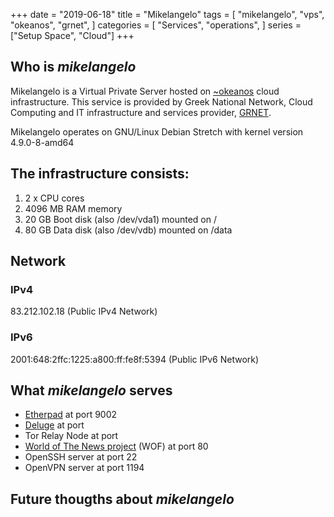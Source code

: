 +++
date = "2019-06-18"
title = "Mikelangelo"
tags = [
    "mikelangelo",
    "vps",
    "okeanos",
    "grnet",
]
categories = [
    "Services",
    "operations",
]
series = ["Setup Space", "Cloud"]
+++

## Who is *mikelangelo*

Mikelangelo is a Virtual Private Server hosted on [~okeanos](https://okeanos.grnet.gr/home/)
cloud infrastructure. This service is provided by Greek National Network,
Cloud Computing and IT infrastructure and services provider, [GRNET](https://grnet.gr/en/company/).

Mikelangelo operates on GNU/Linux Debian Stretch with kernel version 4.9.0-8-amd64

## The infrastructure consists:

1. 2 x CPU cores
2. 4096 MB RAM memory
3. 20 GB Boot disk (also /dev/vda1) mounted on /
4. 80 GB Data disk (also /dev/vdb) mounted on /data

## Network

### IPv4

83.212.102.18  (Public IPv4 Network)

### IPv6

2001:648:2ffc:1225:a800:ff:fe8f:5394  (Public IPv6 Network)

## What *mikelangelo* serves

* [Etherpad](83.212.102.18:9002) at port 9002
* [Deluge](83.212.102.18.8112) at port
* Tor Relay Node at port
* [World of The News project](83.212.102.18/wof) (WOF) at port 80
* OpenSSH server at port 22
* OpenVPN server at port 1194

## Future thougths about *mikelangelo*


